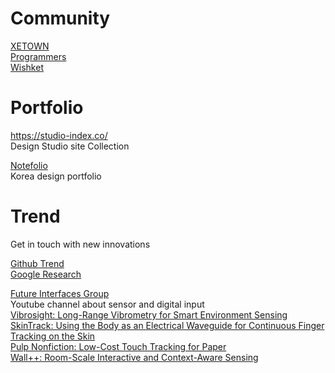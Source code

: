 # Community

[XETOWN](https://xetown.com/)  
[Programmers](https://programmers.co.kr/)  
[Wishket](https://www.wishket.com/)

# Portfolio
https://studio-index.co/  
Design Studio site Collection

[Notefolio](https://notefolio.net/)  
Korea design portfolio

# Trend
Get in touch with new innovations

[Github Trend](https://github.com/trending?since=monthly)  
[Google Research](https://research.google/)

[Future Interfaces Group](https://www.youtube.com/c/FiglabCMU)  
Youtube channel about sensor and digital input  
[Vibrosight: Long-Range Vibrometry for Smart Environment Sensing](https://www.youtube.com/watch?v=51XaZDki6yg)  
[SkinTrack: Using the Body as an Electrical Waveguide for Continuous Finger Tracking on the Skin](https://www.youtube.com/watch?v=9hu8MNuvCHE)  
[Pulp Nonfiction: Low-Cost Touch Tracking for Paper](https://www.youtube.com/watch?v=Y1Q0QCPdZys)  
[Wall++: Room-Scale Interactive and Context-Aware Sensing](https://www.youtube.com/watch?v=175LB2OiMHs)  
